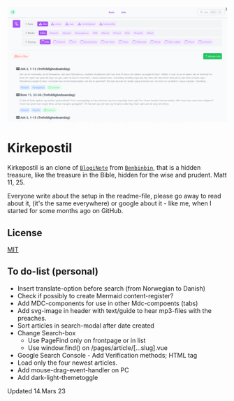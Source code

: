 ![Kirkepostil](https://raw.githubusercontent.com/lovkyndig/kirkepostille/main/public/preview.png)

# Kirkepostil
Kirkepostil is an clone of [`BlogiNote`](https://github.com/Benbinbin/BlogiNote) from [`Benbinbin`](https://github.com/Benbinbin), that is a hidden treasure, like the treasure in the Bible, hidden for the wise and prudent. Matt 11, 25.

Everyone write about the setup in the readme-file, please go away to read about it, (it's the same everywhere) or google about it - like me, when I started for some months ago on GitHub.

## License
[MIT](./LICENSE)

## To do-list (personal)
- Insert translate-option before search (from Norwegian to Danish)
- Check if possibly to create Mermaid content-register?
- Add MDC-components for use in other Mdc-compoents (tabs)
- Add svg-image in header with text/guide to hear mp3-files with the preaches.
- Sort articles in search-modal after date created
- Change Search-box
  - Use PageFind only on frontpage or in list
  - Use window.find() on /pages/article/[...slug].vue
- Google Search Console - Add Verification methods; HTML tag
- Load only the four newest articles.
- Add mouse-drag-event-handler on PC
- Add dark-light-themetoggle

Updated 14.Mars 23
